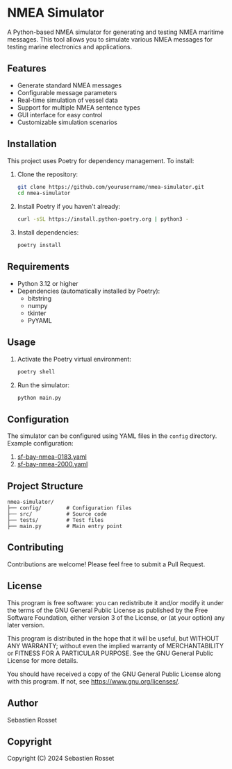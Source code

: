 # NMEA Simulator

A Python-based NMEA simulator for generating and testing NMEA maritime messages. This tool allows you to simulate various NMEA messages for testing marine electronics and applications.

## Features

- Generate standard NMEA messages
- Configurable message parameters
- Real-time simulation of vessel data
- Support for multiple NMEA sentence types
- GUI interface for easy control
- Customizable simulation scenarios

## Installation

This project uses Poetry for dependency management. To install:

1. Clone the repository:
   ```bash
   git clone https://github.com/yourusername/nmea-simulator.git
   cd nmea-simulator
   ```

2. Install Poetry if you haven't already:
   ```bash
   curl -sSL https://install.python-poetry.org | python3 -
   ```

3. Install dependencies:
   ```bash
   poetry install
   ```

## Requirements

- Python 3.12 or higher
- Dependencies (automatically installed by Poetry):
  - bitstring
  - numpy
  - tkinter
  - PyYAML

## Usage

1. Activate the Poetry virtual environment:
   ```bash
   poetry shell
   ```

2. Run the simulator:
   ```bash
   python main.py
   ```

## Configuration

The simulator can be configured using YAML files in the `config` directory. Example configuration:

1. [sf-bay-nmea-0183.yaml](config/sf-bay-nmea-0183.yaml)
2. [sf-bay-nmea-2000.yaml](config/sf-bay-nmea-2000.yaml)

## Project Structure

```
nmea-simulator/
├── config/        # Configuration files
├── src/           # Source code
├── tests/         # Test files
├── main.py        # Main entry point
```

## Contributing

Contributions are welcome! Please feel free to submit a Pull Request.

## License

This program is free software: you can redistribute it and/or modify it under the terms of the GNU General Public License as published by the Free Software Foundation, either version 3 of the License, or (at your option) any later version.

This program is distributed in the hope that it will be useful, but WITHOUT ANY WARRANTY; without even the implied warranty of MERCHANTABILITY or FITNESS FOR A PARTICULAR PURPOSE. See the GNU General Public License for more details.

You should have received a copy of the GNU General Public License along with this program. If not, see <https://www.gnu.org/licenses/>.

## Author

Sebastien Rosset

## Copyright

Copyright (C) 2024 Sebastien Rosset
